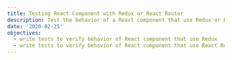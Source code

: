 ```yaml
---
title: Testing React Component with Redux or React Router
description: Test the behavior of a React component that use Redux or React Router
date: '2020-02-25'
objectives:
  - write tests to verify behavior of React component that use Redux
  - write tests to verify behavior of React component that use React Router
---
```

